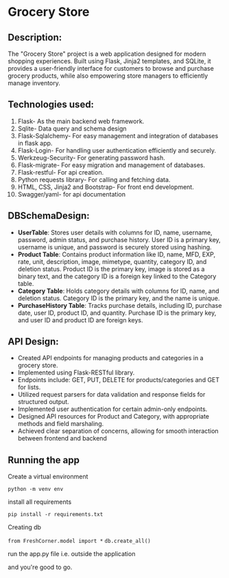 # Grocery Store

## Description:
The "Grocery Store" project is a web application designed for modern shopping experiences.
 Built using Flask, Jinja2 templates, and SQLite, it provides a user-friendly interface for customers to
 browse and purchase grocery products, while also empowering store managers to efficiently manage
 inventory.
 
## Technologies used:
  1. Flask- As the main backend web framework.
 2. Sqlite- Data query and schema design
 3. Flask-Sqlalchemy- For easy management and integration of databases in flask app.
 4. Flask-Login- For handling user authentication efficiently and securely.
 5. Werkzeug-Security- For generating password hash.
 6. Flask-migrate- For easy migration and management of databases.
 7. Flask-restful- For api creation.
 8. Python requests library- For calling and fetching data.
 9. HTML, CSS, Jinja2 and Bootstrap- For front end development.
 10. Swagger/yaml- for api documentation

##  DBSchemaDesign:
- **UserTable**: Stores user details with columns for ID, name, username, password, admin status,
 and purchase history. User ID is a primary key, username is unique, and password is securely
 stored using hashing.
 - **Product Table**: Contains product information like ID, name, MFD, EXP, rate, unit, description,
 image, mimetype, quantity, category ID, and deletion status. Product ID is the primary key, image
 is stored as a binary text, and the category ID is a foreign key linked to the Category table.
- **Category Table**: Holds category details with columns for ID, name, and deletion status.
 Category ID is the primary key, and the name is unique.
 - **PurchaseHistory Table**: Tracks purchase details, including ID, purchase date, user ID, product
 ID, and quantity. Purchase ID is the primary key, and user ID and product ID are foreign keys.

 ## API Design:
 - Created API endpoints for managing products and categories in a grocery store.
 - Implemented using Flask-RESTful library.
 - Endpoints include: GET, PUT, DELETE for products/categories and GET for lists.
 - Utilized request parsers for data validation and response fields for structured output.
 - Implemented user authentication for certain admin-only endpoints.
 - Designed API resources for Product and Category, with appropriate methods and field
 marshaling.
 - Achieved clear separation of concerns, allowing for smooth interaction between frontend and
 backend


## Running the app 

Create a virtual environment

```python -m venv env```

install all requirements

```pip install -r requirements.txt```

Creating db 

```from FreshCorner.model import *```
```db.create_all()```

run the app.py file i.e. outside the application


and you're good to go.



